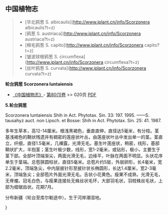 

## 中国植物志

> * [华北鸦葱  S.  albicaulis](http://www.iplant.cn/info/Scorzonera albicaulis?t=z)
> * [鸦葱  S.  austriaca](http://www.iplant.cn/info/Scorzonera austriaca?t=z)
> * [棉毛鸦葱  S.  capito](http://www.iplant.cn/info/Scorzonera capito?t=z)
> * [皱波球根鸦葱  S.  circumflexa](http://www.iplant.cn/info/Scorzonera circumflexa?t=z)
> * [丝叶鸦葱  S.  curvata](http://www.iplant.cn/info/Scorzonera curvata?t=z)

**轮台鸦葱 Scorzonera luntaiensis**

* [《中国植物志》](http://www.iplant.cn/frps)- [第80(1)卷](http://www.iplant.cn/frps/vol/80(1)) >> 020页 [PDF](http://www.iplant.cn/frps/pdf/80(1)/020a.PDF)

**5.轮台鸦葱**

Scorzonera luntaiensis Shih in Act. Phytotax. Sin. 33: 197. 1995. ——S. tausahyz auct. non Lipsch. et Bosse: Shih in Act. Phytotax. Sin. 25: 41. 1987.

多年生草本，高12-14厘米。根浅黑褐色，垂直直伸，直径达5毫米，有分枝。茎基浅褐色的鞘状残遗并有稠密的莲座状叶丛，由莲座状叶丛中发出单一的茎。茎直立，纤细，直径1.5毫米，几裸露，光滑无毛。基生叶莲座状，稍密，线形，基部鞘状扩大，半抱茎；茎生叶极少数，线形，宽1-2毫米，或钻形，极小，主要生于茎下部。全部叶顶端渐尖，两面光滑无毛，边缘平，叶脉在两面不明显。头状花序单生于茎端。总苞狭圆柱状，直径5毫米。总苞片约5层，外层卵形，长4毫米，宽2.2毫米，顶端急尖，中内层披针形至披针状长椭圆形，长达1.4厘米，宽2-3毫米，顶端急尖；全部苞片外面光滑无毛。舌状小花黄色。瘦果不成熟，光滑无毛，无脊瘤。冠毛白色，与瘦果连接处无蛛丝状毛环，大部羽毛状，羽枝蛛丝毛状，上部为细锯齿状。花期7月。

分布新疆（轮台至库尔勒途中）。生于河岸潮湿地。

}